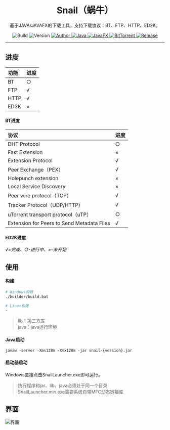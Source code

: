 <h1 align="center">Snail（蜗牛）</h1>

<p align="center">
基于JAVA/JAVAFX的下载工具，支持下载协议：BT、FTP、HTTP、ED2K。
</p>

<p align="center">
	<a>
		<img alt="Build" src="https://img.shields.io/badge/Build-passing-success.svg?style=flat-square" />
	</a>
	<a>
		<img alt="Version" src="https://img.shields.io/badge/Version-1.0.1-blue.svg?style=flat-square" />
	</a>
	<a target="_blank" href="https://www.acgist.com">
		<img alt="Author" src="https://img.shields.io/badge/Author-acgist-red.svg?style=flat-square" />
	</a>
	<a target="_blank" href="https://openjdk.java.net/">
		<img alt="Java" src="https://img.shields.io/badge/Java-11-yellow.svg?style=flat-square" />
	</a>
	<a target="_blank" href="https://openjfx.io/">
		<img alt="JavaFX" src="https://img.shields.io/badge/JavaFX-12-green.svg?style=flat-square" />
	</a>
	<a target="_blank" href="https://www.bittorrent.org/beps/bep_0000.html">
		<img alt="BitTorrent" src="https://img.shields.io/badge/BitTorrent-BEP-orange.svg?style=flat-square" />
	</a>
	<a target="_blank" href="https://gitee.com/acgist/snail/releases/v1.0.1">
		<img alt="Release" src="https://img.shields.io/badge/Release-1.0.1-blueviolet.svg?style=flat-square" />
	</a>
</p>

----

## 进度
|功能|进度|
|:-|:-|
|BT|○|
|FTP|√|
|HTTP|√|
|ED2K|×|

#### BT进度
|协议|进度|
|:-|:-|
|DHT Protocol|○|
|Fast Extension|×|
|Extension Protocol|√|
|Peer Exchange（PEX）|√|
|Holepunch extension|×|
|Local Service Discovery|×|
|Peer wire protocol（TCP）|√|
|Tracker Protocol（UDP/HTTP）|√|
|uTorrent transport protocol（uTP）|○|
|Extension for Peers to Send Metadata Files|√|

#### ED2K进度

*√=完成、○-进行中、×-未开始*

## 使用

#### 构建
```bash
# Windows构建
./builder/build.bat

# Linux构建
-
```

> lib：第三方库   
> java：java运行环境

#### Java启动
```
javaw -server -Xms128m -Xmx128m -jar snail-{version}.jar
```

#### 启动器启动

Windows直接点击SnailLauncher.exe即可运行。

> 执行程序和jar、lib、java必须处于同一个目录   
> SnailLauncher.min.exe需要系统自带MFC动态链接库

## 界面
![界面](http://files.git.oschina.net/group1/M00/07/A8/PaAvDFzYyi2ASAO4AAB_FmF2HkI377.png "界面") 